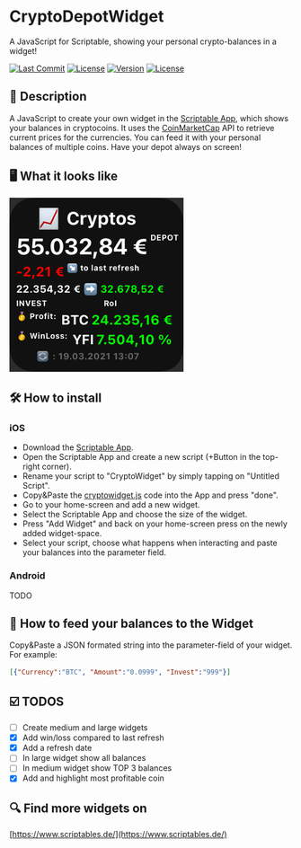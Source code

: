 # CryptoDepotWidget
A JavaScript for Scriptable, showing your personal crypto-balances in a widget!

[![Last Commit](https://img.shields.io/github/last-commit/martlgap/CryptoWidget)](https://img.shields.io/github/last-commit/martlgap/CryptoWidget)
[![License](https://img.shields.io/badge/license-CC0-blue)](https://img.shields.io/badge/license-CC0-blue)
[![Version](https://img.shields.io/badge/version-0.1-purple)](https://img.shields.io/badge/version-0.1-purple)
[![License](https://img.shields.io/badge/plugin-scriptable-blue)](https://img.shields.io/badge/plugin-scriptable-blue)

## 📗 Description
A JavaScript to create your own widget in the [Scriptable App](https://scriptable.app/), which shows your balances in cryptocoins. It uses the [CoinMarketCap](https://coinmarketcap.com) API to retrieve current prices for the currencies. 
You can feed it with your personal balances of multiple coins. Have your depot always on screen!

## 🖥 What it looks like
![Example Image](./widget_preview.jpg)

## 🛠 How to install
### iOS
- Download the [Scriptable App](https://apps.apple.com/de/app/scriptable/id1405459188).
- Open the Scriptable App and create a new script (+Button in the top-right corner).
- Rename your script to "CryptoWidget" by simply tapping on "Untitled Script".
- Copy&Paste the [cryptowidget.js](https://raw.githubusercontent.com/Martlgap/CryptoWidget/main/cryptowidget.js) code into the App and press "done".
- Go to your home-screen and add a new widget.
- Select the Scriptable App and choose the size of the widget.
- Press "Add Widget" and back on your home-screen press on the newly added widget-space.
- Select your script, choose what happens when interacting and paste your balances into the parameter field.

### Android
TODO

## 🍼 How to feed your balances to the Widget
Copy&Paste a JSON formated string into the parameter-field of your widget.
For example:
```json
[{"Currency":"BTC", "Amount":"0.0999", "Invest":"999"}]
```

## ☑️ TODOS
- [ ] Create medium and large widgets
- [x] Add win/loss compared to last refresh
- [x] Add a refresh date
- [ ] In large widget show all balances
- [ ] In medium widget show TOP 3 balances
- [x] Add and highlight most profitable coin

## 🔍 Find more widgets on
[https://www.scriptables.de/](https://www.scriptables.de/)
